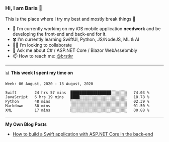 ### Hi, I am Baris 👋

This is the place where I try my best and mostly break things :rofl:


- 🔭  I’m currently working on my iOS mobile application **needwork** and be developing the front-end and back-end for it.
- 🍀  I’m currently learning SwiftUI, Python, JS/NodeJS, ML & AI
- ✌🏻  I’m looking to collaborate
- 💬  Ask me about C# / ASP.NET Core / Blazor WebAssebmbly
- 📫  How to reach me: [@brstkr](https://brstkr.com/contact.html)

---------

📊 **This week I spent my time on**
<!--START_SECTION:waka-->
```text
Week: 06 August, 2020 - 13 August, 2020

Swift        24 hrs 57 mins  ██████████████████░░░░░░░   74.03 % 
JavaScript   6 hrs 19 mins   ████░░░░░░░░░░░░░░░░░░░░░   18.78 % 
Python       48 mins         ░░░░░░░░░░░░░░░░░░░░░░░░░   02.39 % 
Markdown     30 mins         ░░░░░░░░░░░░░░░░░░░░░░░░░   01.50 % 
XML          17 mins         ░░░░░░░░░░░░░░░░░░░░░░░░░   00.88 %
```
<!--END_SECTION:waka-->

---------

**My Own Blog Posts**
 - [How to build a Swift application with ASP.NET Core in the back-end](https://medium.com/@brstkr3/how-to-connect-your-swift-application-to-an-asp-net-core-back-end-cc0ab9a4fba8)
